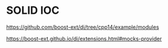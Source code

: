 # SOLID IOC

https://github.com/boost-ext/di/tree/cpp14/example/modules

https://boost-ext.github.io/di/extensions.html#mocks-provider